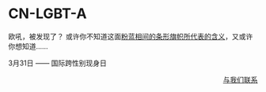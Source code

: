# CN-LGBT-A

欧吼，被发现了？
或许你不知道这面[粉蓝相间的条形旗帜所代表的含义](https://www.wanweibaike.com/wiki-跨性別旗)，又或许你想知道……

3月31日 —— 国际跨性别现身日

<p align="right"><a href="mailto:cnlgbta@outlook.com">与我们联系</a></p>
